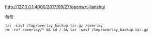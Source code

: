 
http://127.0.0.1:4000/2017/09/27/openwrt-jianshu/

备份
```
tar -czvf /tmp/overlay_backup.tar.gz /overlay
rm -rvf /overlay/* && cd / && tar -xzvf /tmp/overlay_backup.tar.gz
```
